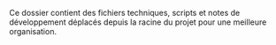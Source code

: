 Ce dossier contient des fichiers techniques, scripts et notes de développement déplacés depuis la racine du projet pour une meilleure organisation.
